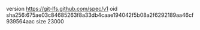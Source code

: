 version https://git-lfs.github.com/spec/v1
oid sha256:675ae03c84685263f8a33db4caae194042f5b08a2f6292189aa46cf939564aac
size 23000
